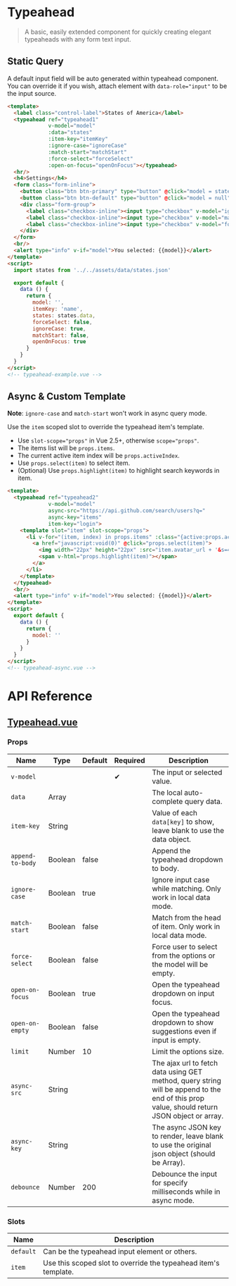 # Typeahead

> A basic, easily extended component for quickly creating elegant typeaheads with any form text input.

## Static Query

A default input field will be auto generated within typeahead component. You can override it if you wish, attach element with `data-role="input"` to be the input source.

```html
<template>
  <label class="control-label">States of America</label>
  <typeahead ref="typeahead1"
             v-model="model"
             :data="states"
             :item-key="itemKey"
             :ignore-case="ignoreCase"
             :match-start="matchStart"
             :force-select="forceSelect"
             :open-on-focus="openOnFocus"></typeahead>
  <hr/>
  <h4>Settings</h4>
  <form class="form-inline">
    <button class="btn btn-primary" type="button" @click="model = states[0]">Set to Alabama</button>
    <button class="btn btn-default" type="button" @click="model = null">Reset</button>
    <div class="form-group">
      <label class="checkbox-inline"><input type="checkbox" v-model="ignoreCase"> Ignore Case</label>
      <label class="checkbox-inline"><input type="checkbox" v-model="matchStart"> Match Start</label>
      <label class="checkbox-inline"><input type="checkbox" v-model="forceSelect"> Force Select</label>
    </div>
  </form>
  <br/>
  <alert type="info" v-if="model">You selected: {{model}}</alert>
</template>
<script>
  import states from '../../assets/data/states.json'

  export default {
    data () {
      return {
        model: '',
        itemKey: 'name',
        states: states.data,
        forceSelect: false,
        ignoreCase: true,
        matchStart: false,
        openOnFocus: true
      }
    }
  }
</script>
<!-- typeahead-example.vue -->
```

## Async & Custom Template

**Note**: `ignore-case` and `match-start` won't work in async query mode.

Use the `item` scoped slot to override the typeahead item's template.

* Use `slot-scope="props"` in Vue 2.5+, otherwise `scope="props"`.
* The items list will be `props.items`.
* The current active item index will be `props.activeIndex`.
* Use `props.select(item)` to select item.
* (Optional) Use `props.highlight(item)` to highlight search keywords in item.

```html
<template>
  <typeahead ref="typeahead2"
             v-model="model"
             async-src="https://api.github.com/search/users?q="
             async-key="items"
             item-key="login">
    <template slot="item" slot-scope="props">
      <li v-for="(item, index) in props.items" :class="{active:props.activeIndex===index}">
        <a href="javascript:void(0)" @click="props.select(item)">
          <img width="22px" height="22px" :src="item.avatar_url + '&s=40'">
          <span v-html="props.highlight(item)"></span>
        </a>
      </li>
    </template>
  </typeahead>
  <br/>
  <alert type="info" v-if="model">You selected: {{model}}</alert>
</template>
<script>
  export default {
    data () {
      return {
        model: ''
      }
    }
  }
</script>
<!-- typeahead-async.vue -->
```

# API Reference

## [Typeahead.vue](https://github.com/wxsms/uiv/tree/master/src/components/typeahead/Typeahead.vue)

### Props

Name             | Type       | Default  | Required | Description
---------------- | ---------- | -------- | -------- | -----------------------
`v-model`        |            |          | &#10004; | The input or selected value.
`data`           | Array      |          |          | The local auto-complete query data.
`item-key`       | String     |          |          | Value of each `data[key]` to show, leave blank to use the data object.
`append-to-body` | Boolean    | false    |          | Append the typeahead dropdown to body.
`ignore-case`    | Boolean    | true     |          | Ignore input case while matching. Only work in local data mode.
`match-start`    | Boolean    | false    |          | Match from the head of item. Only work in local data mode.
`force-select`   | Boolean    | false    |          | Force user to select from the options or the model will be empty.
`open-on-focus`  | Boolean    | true     |          | Open the typeahead dropdown on input focus.
`open-on-empty`  | Boolean    | false    |          | Open the typeahead dropdown to show suggestions even if input is empty.
`limit`          | Number     | 10       |          | Limit the options size.
`async-src`      | String     |          |          | The ajax url to fetch data using GET method, query string will be append to the end of this prop value, should return JSON object or array.
`async-key`      | String     |          |          | The async JSON key to render, leave blank to use the original json object (should be Array).
`debounce`       | Number     | 200      |          | Debounce the input for specify milliseconds while in async mode.

### Slots

Name      | Description
--------- | -----------------------
`default` | Can be the typeahead input element or others.
`item`    | Use this scoped slot to override the typeahead item's template.
